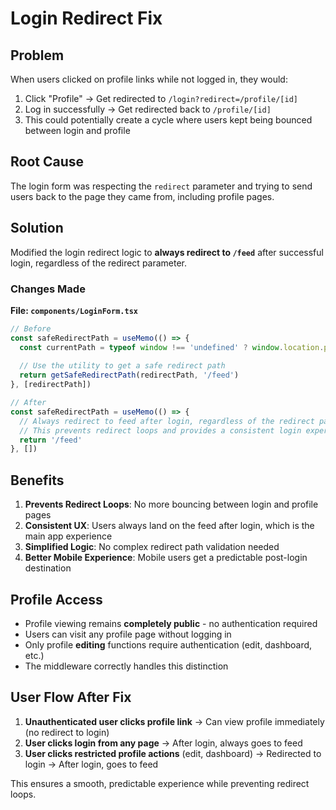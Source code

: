 # Login Redirect Fix

## Problem
When users clicked on profile links while not logged in, they would:
1. Click "Profile" → Get redirected to `/login?redirect=/profile/[id]`
2. Log in successfully → Get redirected back to `/profile/[id]`
3. This could potentially create a cycle where users kept being bounced between login and profile

## Root Cause
The login form was respecting the `redirect` parameter and trying to send users back to the page they came from, including profile pages.

## Solution
Modified the login redirect logic to **always redirect to `/feed`** after successful login, regardless of the redirect parameter.

### Changes Made

**File: `components/LoginForm.tsx`**
```typescript
// Before
const safeRedirectPath = useMemo(() => {
  const currentPath = typeof window !== 'undefined' ? window.location.pathname : ''
  
  // Use the utility to get a safe redirect path
  return getSafeRedirectPath(redirectPath, '/feed')
}, [redirectPath])

// After  
const safeRedirectPath = useMemo(() => {
  // Always redirect to feed after login, regardless of the redirect parameter
  // This prevents redirect loops and provides a consistent login experience
  return '/feed'
}, [])
```

## Benefits

1. **Prevents Redirect Loops**: No more bouncing between login and profile pages
2. **Consistent UX**: Users always land on the feed after login, which is the main app experience
3. **Simplified Logic**: No complex redirect path validation needed
4. **Better Mobile Experience**: Mobile users get a predictable post-login destination

## Profile Access
- Profile viewing remains **completely public** - no authentication required
- Users can visit any profile page without logging in
- Only profile **editing** functions require authentication (edit, dashboard, etc.)
- The middleware correctly handles this distinction

## User Flow After Fix

1. **Unauthenticated user clicks profile link** → Can view profile immediately (no redirect to login)
2. **User clicks login from any page** → After login, always goes to feed
3. **User clicks restricted profile actions** (edit, dashboard) → Redirected to login → After login, goes to feed

This ensures a smooth, predictable experience while preventing redirect loops. 
